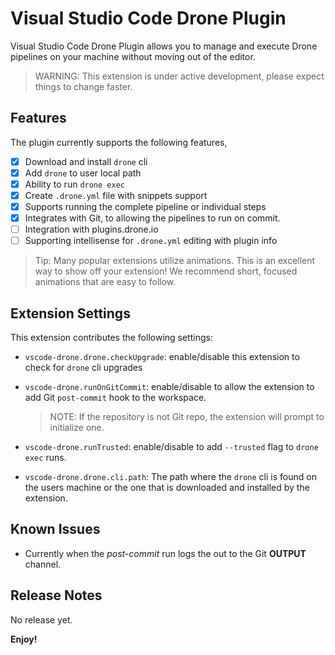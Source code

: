 # Visual Studio Code Drone Plugin

Visual Studio Code Drone Plugin allows you to manage and execute Drone pipelines on your machine without moving out of the editor.

> WARNING: This extension is under active development, please expect things to change faster.

## Features

The plugin currently supports the following features,

- [x] Download and install `drone` cli
- [x] Add `drone` to user local path
- [x] Ability to run `drone exec`
- [x] Create `.drone.yml` file with snippets support
- [x] Supports running the complete pipeline or individual steps
- [x] Integrates with Git, to allowing the pipelines to run on commit.
- [ ]  Integration with plugins.drone.io
- [ ]  Supporting intellisense for `.drone.yml` editing with plugin info

> Tip: Many popular extensions utilize animations. This is an excellent way to show off your extension! We recommend short, focused animations that are easy to follow.

## Extension Settings

This extension contributes the following settings:

- `vscode-drone.drone.checkUpgrade`: enable/disable this extension to check for `drone` cli upgrades

- `vscode-drone.runOnGitCommit`: enable/disable to allow the extension to add Git `post-commit` hook to the workspace.
  >NOTE: If the repository is not Git repo, the extension will prompt to initialize one.

- `vscode-drone.runTrusted`: enable/disable to add `--trusted` flag to `drone exec` runs.

- `vscode-drone.drone.cli.path`: The path where the `drone` cli is found on the users machine or the one that is downloaded and installed by the extension.

## Known Issues

- Currently when the _post-commit_ run logs the out to the Git **OUTPUT** channel.

## Release Notes

No release yet.

**Enjoy!**
